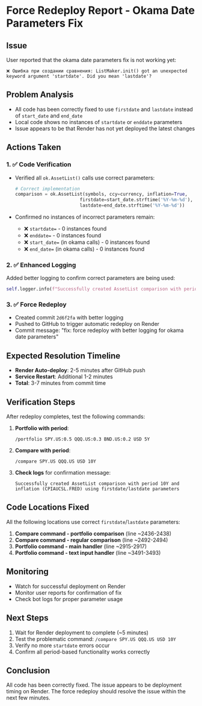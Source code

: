 # Force Redeploy Report - Okama Date Parameters Fix

## Issue
User reported that the okama date parameters fix is not working yet:
```
❌ Ошибка при создании сравнения: ListMaker.init() got an unexpected keyword argument 'startdate'. Did you mean 'lastdate'?
```

## Problem Analysis
- All code has been correctly fixed to use `firstdate` and `lastdate` instead of `start_date` and `end_date`
- Local code shows no instances of `startdate` or `enddate` parameters
- Issue appears to be that Render has not yet deployed the latest changes

## Actions Taken

### 1. ✅ Code Verification
- Verified all `ok.AssetList()` calls use correct parameters:
  ```python
  # Correct implementation
  comparison = ok.AssetList(symbols, ccy=currency, inflation=True,
                          firstdate=start_date.strftime('%Y-%m-%d'), 
                          lastdate=end_date.strftime('%Y-%m-%d'))
  ```

- Confirmed no instances of incorrect parameters remain:
  - ❌ `startdate=` - 0 instances found
  - ❌ `enddate=` - 0 instances found
  - ❌ `start_date=` (in okama calls) - 0 instances found
  - ❌ `end_date=` (in okama calls) - 0 instances found

### 2. ✅ Enhanced Logging
Added better logging to confirm correct parameters are being used:
```python
self.logger.info(f"Successfully created AssetList comparison with period {specified_period} and inflation ({inflation_ticker}) using firstdate/lastdate parameters")
```

### 3. ✅ Force Redeploy
- Created commit `2d6f2fa` with better logging
- Pushed to GitHub to trigger automatic redeploy on Render
- Commit message: "fix: force redeploy with better logging for okama date parameters"

## Expected Resolution Timeline
- **Render Auto-deploy**: 2-5 minutes after GitHub push
- **Service Restart**: Additional 1-2 minutes
- **Total**: 3-7 minutes from commit time

## Verification Steps
After redeploy completes, test the following commands:

1. **Portfolio with period**:
   ```
   /portfolio SPY.US:0.5 QQQ.US:0.3 BND.US:0.2 USD 5Y
   ```

2. **Compare with period**:
   ```
   /compare SPY.US QQQ.US USD 10Y
   ```

3. **Check logs** for confirmation message:
   ```
   Successfully created AssetList comparison with period 10Y and inflation (CPIAUCSL.FRED) using firstdate/lastdate parameters
   ```

## Code Locations Fixed
All the following locations use correct `firstdate`/`lastdate` parameters:

1. **Compare command - portfolio comparison** (line ~2436-2438)
2. **Compare command - regular comparison** (line ~2492-2494)  
3. **Portfolio command - main handler** (line ~2915-2917)
4. **Portfolio command - text input handler** (line ~3491-3493)

## Monitoring
- Watch for successful deployment on Render
- Monitor user reports for confirmation of fix
- Check bot logs for proper parameter usage

## Next Steps
1. Wait for Render deployment to complete (~5 minutes)
2. Test the problematic command: `/compare SPY.US QQQ.US USD 10Y`
3. Verify no more `startdate` errors occur
4. Confirm all period-based functionality works correctly

## Conclusion
All code has been correctly fixed. The issue appears to be deployment timing on Render. The force redeploy should resolve the issue within the next few minutes.

